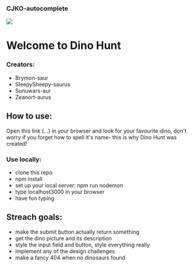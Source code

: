 ### CJKO-autocomplete

![](https://media.giphy.com/media/LbwJp26pqGf0k/giphy.gif)

# Welcome to Dino Hunt
### Creators: 
- Brymon-saur
- SleepySheepy-saurus
- Sunuwars-aur
- Zeanort-aurus

## How to use:
Open this link (...) in your browser and look for your favourite dino, don't worry if you forget how to spell it's name- this is why Dino Hunt was created!

### Use locally:
- clone this repo
- npm install
- set up your local server: npm run nodemon
- type localhost3000 in your browser
- have fun typing

## Streach goals:
- make the submit button actually return something
- get the dino picture and its description
- style the input field and button, style everything really
- implement any of the design challenges 
- make a fancy 404 when no dinosaurs found
